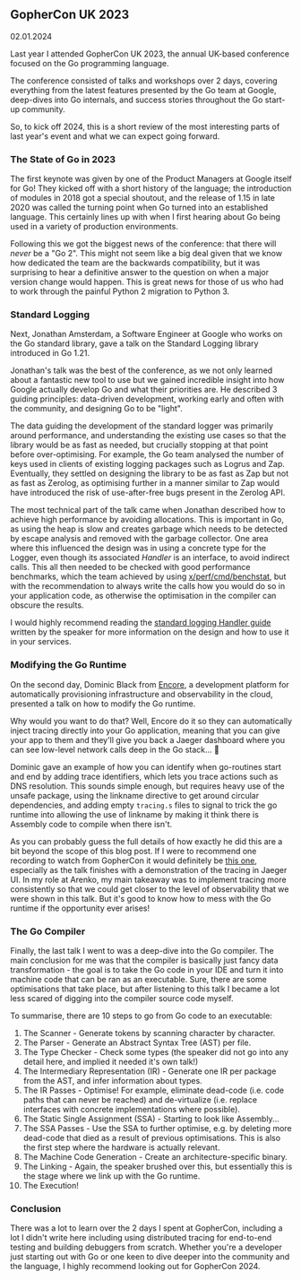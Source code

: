 ## GopherCon UK 2023

02.01.2024

Last year I attended GopherCon UK 2023, the annual UK-based conference focused on the Go programming language.

The conference consisted of talks and workshops over 2 days, covering everything from the latest features presented by the Go team at Google, deep-dives into Go internals, and success stories throughout the Go start-up community.

So, to kick off 2024, this is a short review of the most interesting parts of last year's event and what we can expect going forward.

### The State of Go in 2023

The first keynote was given by one of the Product Managers at Google itself for Go! They kicked off with a short history of the language; the introduction of modules in 2018 got a special shoutout, and the release of 1.15 in late 2020 was called the turning point when Go turned into an established language. This certainly lines up with when I first hearing about Go being used in a variety of production environments.

Following this we got the biggest news of the conference: that there will *never* be a "Go 2". This might not seem like a big deal given that we know how dedicated the team are the backwards compatibility, but it was surprising to hear a definitive answer to the question on when a major version change would happen. This is great news for those of us who had to work through the painful Python 2 migration to Python 3.

### Standard Logging

Next, Jonathan Amsterdam, a Software Engineer at Google who works on the Go standard library, gave a talk on the Standard Logging library introduced in Go 1.21.

Jonathan's talk was the best of the conference, as we not only learned about a fantastic new tool to use but we gained incredible insight into how Google actually develop Go and what their priorities are. He described 3 guiding principles: data-driven development, working early and often with the community, and designing Go to be "light".

The data guiding the development of the standard logger was primarily around performance, and understanding the existing use cases so that the library would be as fast as needed, but crucially stopping at that point before over-optimising. For example, the Go team analysed the number of keys used in clients of existing logging packages such as Logrus and Zap. Eventually, they settled on designing the library to be as fast as Zap but not as fast as Zerolog, as optimising further in a manner similar to Zap would have introduced the risk of use-after-free bugs present in the Zerolog API.

The most technical part of the talk came when Jonathan described how to achieve high performance by avoiding allocations. This is important in Go, as using the heap is slow and creates garbage which needs to be detected by escape analysis and removed with the garbage collector. One area where this influenced the design was in using a concrete type for the Logger, even though its associated *Handler* is an interface, to avoid indirect calls. This all then needed to be checked with good performance benchmarks, which the team achieved by using [x/perf/cmd/benchstat](https://pkg.go.dev/golang.org/x/perf@v0.0.0-20231127181059-b53752263861/cmd/benchstat), but with the recommendation to always write the calls how you would do so in your application code, as otherwise the optimisation in the compiler can obscure the results.

I would highly recommend reading the [standard logging Handler guide](https://pkg.go.dev/golang.org/x/example/slog-handler-guide#section-readme) written by the speaker for more information on the design and how to use it in your services.

### Modifying the Go Runtime

On the second day, Dominic Black from [Encore](https://encore.dev/), a development platform for automatically provisioning infrastructure and observability in the cloud, presented a talk on how to modify the Go runtime.

Why would you want to do that? Well, Encore do it so they can automatically inject tracing directly into your Go application, meaning that you can give your app to them and they'll give you back a Jaeger dashboard where you can see low-level network calls deep in the Go stack... 🤯

Dominic gave an example of how you can identify when go-routines start and end by adding trace identifiers, which lets you trace actions such as DNS resolution. This sounds simple enough, but requires heavy use of the unsafe package, using the linkname directive to get around circular dependencies, and adding empty `tracing.s` files to signal to trick the go runtime into allowing the use of linkname by making it think there is Assembly code to compile when there isn't.

As you can probably guess the full details of how exactly he did this are a bit beyond the scope of this blog post. If I were to recommend one recording to watch from GopherCon it would definitely be [this one](https://www.youtube.com/watch?v=MRZU5J29Rys), especially as the talk finishes with a demonstration of the tracing in Jaeger UI. In my role at Arenko, my main takeaway was to implement tracing more consistently so that we could get closer to the level of observability that we were shown in this talk. But it's good to know how to mess with the Go runtime if the opportunity ever arises!

### The Go Compiler

Finally, the last talk I went to was a deep-dive into the Go compiler. The main conclusion for me was that the compiler is basically just fancy data transformation - the goal is to take the Go code in your IDE and turn it into machine code that can be ran as an executable. Sure, there are some optimisations that take place, but after listening to this talk I became a lot less scared of digging into the compiler source code myself.

To summarise, there are 10 steps to go from Go code to an executable:

1. The Scanner - Generate tokens by scanning character by character.
2. The Parser - Generate an Abstract Syntax Tree (AST) per file.
3. The Type Checker - Check some types (the speaker did not go into any detail here, and implied it needed it's own talk!)
4. The Intermediary Representation (IR) - Generate one IR per package from the AST, and infer information about types.
5. The IR Passes - Optimise! For example, eliminate dead-code (i.e. code paths that can never be reached) and de-virtualize (i.e. replace interfaces with concrete implementations where possible).
6. The Static Single Assignment (SSA) - Starting to look like Assembly...
7. The SSA Passes - Use the SSA to further optimise, e.g. by deleting more dead-code that died as a result of previous optimisations. This is also the first step where the hardware is actually relevant.
8. The Machine Code Generation - Create an architecture-specific binary.
9. The Linking - Again, the speaker brushed over this, but essentially this is the stage where we link up with the Go runtime.
10. The Execution!

### Conclusion

There was a lot to learn over the 2 days I spent at GopherCon, including a lot I didn't write here including using distributed tracing for end-to-end testing and building debuggers from scratch. Whether you're a developer just starting out with Go or one keen to dive deeper into the community and the language, I highly recommend looking out for GopherCon 2024.
